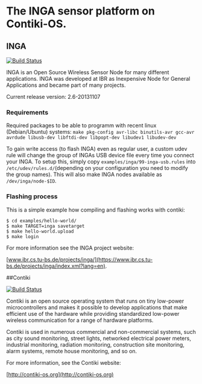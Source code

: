 The INGA sensor platform on Contiki-OS.
=======================================

## INGA

[![Build Status](https://jenkins.ibr.cs.tu-bs.de/jenkins/buildStatus/icon?job=inga--develop--cooja)](http://jenkins.ibr.cs.tu-bs.de/jenkins/view/INGA/job/inga--develop--compile/)

INGA is an Open Source Wireless Sensor Node for many different applications. 
INGA was developed at IBR as Inexpensive Node for General Applications and became part of many projects.

Current release version: 2.6-20131107

### Requirements
Required packages to be able to programm with recent linux (Debian/Ubuntu) systems:
`make pkg-config avr-libc binutils-avr gcc-avr avrdude libusb-dev libftdi-dev libpopt-dev libudev1 libudev-dev`

To gain write access (to flash INGA) even as regular user, a custom udev rule will change the group of INGAs USB device file every time you connect your INGA. To setup this, simply copy `examples/inga/99-inga-usb.rules` into `/etc/udev/rules.d/`(depending on your configuration you need to modify the group names). This will also make INGA nodes available as `/dev/inga/node-$ID`.

### Flashing process
This is a simple example how compiling and flashing works with contiki:

	$ cd examples/hello-world/
	$ make TARGET=inga savetarget
	$ make hello-world.upload
	$ make login

For more information see the INGA project website:

[www.ibr.cs.tu-bs.de/projects/inga/](https://www.ibr.cs.tu-bs.de/projects/inga/index.xml?lang=en).

##Contiki

[![Build Status](https://travis-ci.org/contiki-os/contiki.svg?branch=release-3-0)](https://travis-ci.org/contiki-os/contiki/branches)

Contiki is an open source operating system that runs on tiny low-power
microcontrollers and makes it possible to develop applications that
make efficient use of the hardware while providing standardized
low-power wireless communication for a range of hardware platforms.

Contiki is used in numerous commercial and non-commercial systems,
such as city sound monitoring, street lights, networked electrical
power meters, industrial monitoring, radiation monitoring,
construction site monitoring, alarm systems, remote house monitoring,
and so on.

For more information, see the Contiki website:

[http://contiki-os.org](http://contiki-os.org)